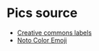 # Pics source
* [Creative commons labels](https://creativecommons.org/about/downloads/)
* [Noto Color Emoji](https://commons.wikimedia.org/wiki/Category:Noto_Color_Emoji_Nougat)
